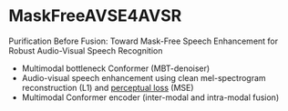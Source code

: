 # MaskFreeAVSE4AVSR
Purification Before Fusion: Toward Mask-Free Speech Enhancement for Robust Audio-Visual Speech Recognition
+ Multimodal bottleneck Conformer (MBT-denoiser)
+ Audio-visual speech enhancement using clean mel-spectrogram reconstruction (L1) and [perceptual loss](https://github.com/adrienchaton/PerceptualAudio_pytorch) (MSE)
+ Multimodal Conformer encoder (inter-modal and intra-modal fusion)
